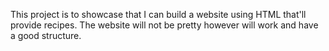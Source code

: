This project is to showcase that I can build a website using HTML that'll provide recipes. The website will not be pretty however will work and have a good structure.
